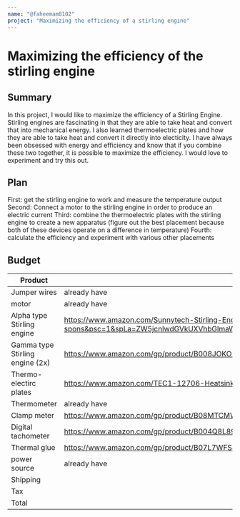 ```yaml
---
name: "@faheemam8102"
project: "Maximizing the efficiency of a stirling engine"
---
```


# Maximizing the efficiency of the stirling engine

## Summary

In this project, I would like to maximize the efficiency of a Stirling Engine. Stirling engines are fascinating in that they are able to take heat and convert that into mechanical energy. 
I also learned thermoelectric plates and how they are able to take heat and convert it directly into electicity. I have always been obsessed with energy and 
efficiency and know that if you combine these two together, it is possible to maximize the efficiency. I would love to experiment and try this out.

## Plan

First: get the stirling engine to work and measure the temperature output
Second: Connect a motor to the stirling engine in order to produce an electric current
Third: combine the thermoelectric plates with the stirling engine to create a new apparatus (figure out the best placement because both of these devices operate on a difference in temperature)
Fourth: calculate the efficiency and experiment with various other placements

## Budget

| Product         | Supplier/Link                         | Cost   |
| --------------- | ------------------------------------- | ------ |
| Jumper wires    | already have                          |  $0.00 |
| motor           | already have                          | $0.00 |
| Alpha type Stirling engine | https://www.amazon.com/Sunnytech-Stirling-Engine-Educational-Electricity/dp/B00HGSG7V0/ref=sr_1_4_sspa?crid=G7HO2AHKDYC1&keywords=stirling+engine&qid=1673845432&sprefix=stirling+engine%2Caps%2C107&sr=8-4-spons&psc=1&spLa=ZW5jcnlwdGVkUXVhbGlmaWVyPUEzVFBQSVFFM0hBV1VJJmVuY3J5cHRlZElkPUEwMDg0NTI1MzBSRFNWWUtXN1FCSyZlbmNyeXB0ZWRBZElkPUEwNTYxNTA3Rkc4T1A4N1VGMVg5JndpZGdldE5hbWU9c3BfYXRmJmFjdGlvbj1jbGlja1JlZGlyZWN0JmRvTm90TG9nQ2xpY2s9dHJ1ZQ== | $45.99 |
| Gamma type Stirling engine (2x) | https://www.amazon.com/gp/product/B008JOKO1O/ref=ox_sc_act_title_4?smid=A38GXV238JJXE&th=1 | $39.99 |
| Thermo-electirc plates | https://www.amazon.com/TEC1-12706-Heatsink-Thermoelectric-Cooling-Peltier/dp/B01IUVSSHW/ref=sr_1_3?crid=QN0HB6J03VQU&keywords=thermoelectric+plates&qid=1673845871&sprefix=thermoelectric+plates%2Caps%2C161&sr=8-3 | $29.99 |
| Thermometer | already have | $0.00 |
| Clamp meter | https://www.amazon.com/gp/product/B08MTCMWLB/ref=ox_sc_act_title_3?smid=A2NOFZGOKNP3PJ&th=1 | $37.99 |
| Digital tachometer | https://www.amazon.com/gp/product/B004Q8L894/ref=ox_sc_act_title_1?smid=A1BREQ8I6OHSBG&psc=1 | $18.99 |
| Thermal glue | https://www.amazon.com/gp/product/B07L7WFSJ2/ref=ox_sc_act_title_2?smid=A1F6X90FK1MD60&psc=1 | $6.98 |
| power source | already have | $0.00 |
| Shipping |            | $14.68 |
| Tax |                  | $21.43 |
| Total |                 | $241.35 |
